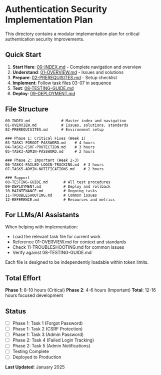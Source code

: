 # Authentication Security Implementation Plan

This directory contains a modular implementation plan for critical authentication security improvements.

## Quick Start

1. **Start Here**: [00-INDEX.md](./00-INDEX.md) - Complete navigation and overview
2. **Understand**: [01-OVERVIEW.md](./01-OVERVIEW.md) - Issues and solutions
3. **Prepare**: [02-PREREQUISITES.md](./02-PREREQUISITES.md) - Setup checklist
4. **Implement**: Follow task files 03-07 in sequence
5. **Test**: [08-TESTING-GUIDE.md](./08-TESTING-GUIDE.md)
6. **Deploy**: [09-DEPLOYMENT.md](./09-DEPLOYMENT.md)

## File Structure

```
00-INDEX.md              # Master index and navigation
01-OVERVIEW.md           # Issues, solutions, standards
02-PREREQUISITES.md      # Environment setup

### Phase 1: Critical Fixes (Week 1)
03-TASK1-FORGOT-PASSWORD.md    # 4 hours
04-TASK2-CSRF-PROTECTION.md    # 3 hours  
05-TASK3-ADMIN-PASSWORD.md     # 2 hours

### Phase 2: Important (Week 2-3)
06-TASK4-FAILED-LOGIN-TRACKING.md  # 3 hours
07-TASK5-ADMIN-NOTIFICATIONS.md    # 2 hours

### Support
08-TESTING-GUIDE.md       # All test procedures
09-DEPLOYMENT.md          # Deploy and rollback
10-MAINTENANCE.md         # Ongoing tasks
11-TROUBLESHOOTING.md     # Common issues
12-REFERENCE.md           # Resources and metrics
```

## For LLMs/AI Assistants

When helping with implementation:
- Load the relevant task file for current work
- Reference 01-OVERVIEW.md for context and standards
- Check 11-TROUBLESHOOTING.md for common issues
- Verify against 08-TESTING-GUIDE.md

Each file is designed to be independently loadable within token limits.

## Total Effort

**Phase 1**: 8-10 hours (Critical)
**Phase 2**: 4-6 hours (Important)
**Total**: 12-16 hours focused development

## Status

- [ ] Phase 1: Task 1 (Forgot Password)
- [ ] Phase 1: Task 2 (CSRF Protection)
- [ ] Phase 1: Task 3 (Admin Password)
- [ ] Phase 2: Task 4 (Failed Login Tracking)
- [ ] Phase 2: Task 5 (Admin Notifications)
- [ ] Testing Complete
- [ ] Deployed to Production

**Last Updated**: January 2025
